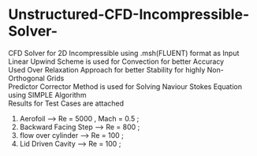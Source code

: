 # Unstructured-CFD-Incompressible-Solver-
CFD Solver for 2D Incompressible using .msh(FLUENT) format as Input <br/>
Linear Upwind Scheme is used for Convection for better Accuracy <br/>
Used Over Relaxation Approach for better Stability for highly Non-Orthogonal Grids <br/>
Predictor Corrector Method is used for Solving Naviour Stokes Equation using SIMPLE Algorithm <br/>
Results for Test Cases are attached <br/>
1) Aerofoil --> Re = 5000 , Mach = 0.5 ; <br/>
2) Backward Facing Step --> Re = 800 ;   <br/>
3) flow over cylinder --> Re = 100 ;     <br/>
4) Lid Driven Cavity  --> Re = 100 ;     <br/>
